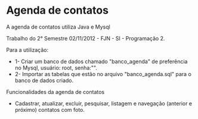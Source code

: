 Agenda de contatos
==================

A agenda de contatos utiliza Java e Mysql

Trabalho do 2° Semestre 02/11/2012 - FJN - SI - Programação 2.
 
Para a utilização:

- 1- Criar um banco de dados chamado "banco_agenda" de preferência no Mysql, usuário: root, senha:"".
- 2- Importar as tabelas que estão no arquivo "banco_agenda.sql" para o banco de dados criado.

Funcionalidades da agenda de contatos

- Cadastrar, atualizar, excluir, pesquisar, listagem e navegação (anterior e próximo) contatos com foto. 
